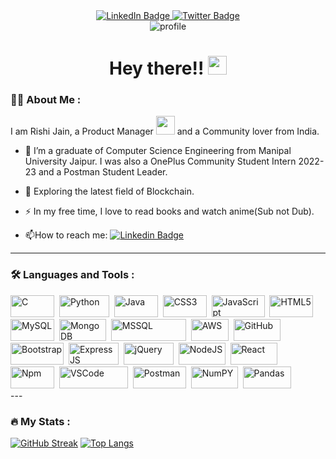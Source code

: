 
<div id="badges" align="center">
  <a href="https://www.linkedin.com/in/rishi-jain-7478401ba/">
    <img src="https://img.shields.io/badge/LinkedIn-blue?style=for-the-badge&logo=linkedin&logoColor=white" alt="LinkedIn Badge"/>
  </a>
  <a href="https://twitter.com/rishijaindev">
    <img src="https://img.shields.io/badge/Twitter-blue?style=for-the-badge&logo=twitter&logoColor=white" alt="Twitter Badge"/>
  </a>
</div>
<div align ="center"><img src="https://komarev.com/ghpvc/?username=jainrishi2001&style=flat-square&color=blue" alt="profile"></div>
<h1 align="center">
  Hey there!!
  <img src="https://media.giphy.com/media/hvRJCLFzcasrR4ia7z/giphy.gif" width="30px"/>
</h1>

### :man_technologist: About Me :
I am Rishi Jain, a Product Manager <img src="https://media.giphy.com/media/WUlplcMpOCEmTGBtBW/giphy.gif" width="30"> and a Community lover from India.
- :telescope: I’m a graduate of Computer Science Engineering from Manipal University Jaipur. I was also a OnePlus Community Student Intern 2022-23 and a Postman Student Leader.

- :seedling: Exploring the latest field of Blockchain.

- :zap: In my free time, I love to read books and watch anime(Sub not Dub).

- :mailbox:How to reach me: [![Linkedin Badge](https://img.shields.io/badge/-LinkedIn-blue?style=flat&logo=Linkedin&logoColor=white)](https://www.linkedin.com/in/rishi-jain-7478401ba/)
---

### :hammer_and_wrench: Languages and Tools :
<div>
  <img src="https://img.shields.io/badge/c-%2300599C.svg?style=for-the-badge&logo=c&logoColor=white" title="C" alt="C" width="70" height="35"/>&nbsp;
  <img src="https://img.shields.io/badge/python-3670A0?style=for-the-badge&logo=python&logoColor=ffdd54" title="Pyton"  alt="Python" width="80" height="35"/>&nbsp;
  <img src="https://img.shields.io/badge/java-%23ED8B00.svg?style=for-the-badge&logo=openjdk&logoColor=white" title="Java" alt="Java" width="70" height="35"/>&nbsp;
  <img src="https://img.shields.io/badge/css3-%231572B6.svg?style=for-the-badge&logo=css3&logoColor=white"  title="CSS3" alt="CSS3" width="70" height="35"/>&nbsp;
  <img src="https://img.shields.io/badge/javascript-%23323330.svg?style=for-the-badge&logo=javascript&logoColor=%23F7DF1E" title="JavaScript" alt="JavaScript" width="85" height="35"/>&nbsp;
  <img src="https://img.shields.io/badge/html5-%23E34F26.svg?style=for-the-badge&logo=html5&logoColor=white" title="HTML5" alt="HTML5" width="70" height="35"/>&nbsp;
  <img src="https://img.shields.io/badge/mysql-%2300f.svg?style=for-the-badge&logo=mysql&logoColor=white" title="MySQL"  alt="MySQL" width="70" height="35"/>&nbsp;
  <img src="https://img.shields.io/badge/MongoDB-%234ea94b.svg?style=for-the-badge&logo=mongodb&logoColor=white" title="MongoDB" alt="MongoDB" width="75" height="35"/>&nbsp;
  <img src="https://img.shields.io/badge/Microsoft%20SQL%20Server-CC2927?style=for-the-badge&logo=microsoft%20sql%20server&logoColor=white" title="MSSQL" alt="MSSQL" width="120" height="35"/>&nbsp;
  <img src="https://img.shields.io/badge/AWS-%23FF9900.svg?style=for-the-badge&logo=amazon-aws&logoColor=white" title="AWS" alt="AWS" width="60" height="35"/>&nbsp;
  <img src="https://img.shields.io/badge/github-%23121011.svg?style=for-the-badge&logo=github&logoColor=white" title="GitHub" alt="GitHub" width="75" height="35"/>&nbsp;
  <img src="https://img.shields.io/badge/bootstrap-%238511FA.svg?style=for-the-badge&logo=bootstrap&logoColor=white" title="Bootstrap" alt="Bootstrap" width="85" height="35"/>&nbsp;
  <img src="https://img.shields.io/badge/express.js-%23404d59.svg?style=for-the-badge&logo=express&logoColor=%2361DAFB" title="ExpressJS" alt="ExpressJS" width="80" height="35"/>&nbsp;
  <img src="https://img.shields.io/badge/jquery-%230769AD.svg?style=for-the-badge&logo=jquery&logoColor=white" title="jQuery" alt="jQuery" width="80" height="35"/>&nbsp;
    <img src="https://img.shields.io/badge/node.js-6DA55F?style=for-the-badge&logo=node.js&logoColor=white" title="NodeJS" alt="NodeJS" width="75" height="35"/>&nbsp;
    <img src="https://img.shields.io/badge/react-%2320232a.svg?style=for-the-badge&logo=react&logoColor=%2361DAFB" title="React" alt="React" width="75" height="35"/>&nbsp;
   <img src="https://img.shields.io/badge/NPM-%23CB3837.svg?style=for-the-badge&logo=npm&logoColor=white" title="Npm" alt="Npm" width="70" height="35"/>&nbsp;
  <img src="https://img.shields.io/badge/Visual%20Studio%20Code-0078d7.svg?style=for-the-badge&logo=visual-studio-code&logoColor=white" title="VSCode" alt="VSCode" width="110" height="35"/>&nbsp;
  <img src="https://img.shields.io/badge/Postman-FF6C37?style=for-the-badge&logo=postman&logoColor=white" title="Postman" alt="Postman" width="85" height="35"/>&nbsp;
  <img src="https://img.shields.io/badge/numpy-%23013243.svg?style=for-the-badge&logo=numpy&logoColor=white" title="NumPY" alt="NumPY" width="75" height="35"/>&nbsp;
  <img src="https://img.shields.io/badge/pandas-%23150458.svg?style=for-the-badge&logo=pandas&logoColor=white" title="Pandas" alt="Pandas" width="77" height="35"/>&nbsp;
  
  
</div>
---

### :fire: My Stats :
[![GitHub Streak](http://github-readme-streak-stats.herokuapp.com?user=jainrishi2001)](https://git.io/streak-stats)
[![Top Langs](https://github-readme-stats.vercel.app/api/top-langs/?username=jainrishi2001)](https://github.com/anuraghazra/github-readme-stats)
